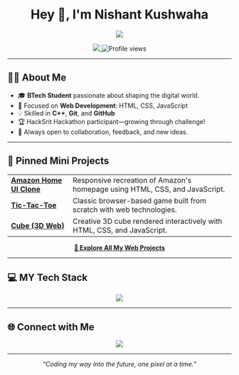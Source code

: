 

<h1 align="center">Hey 👋, I'm Nishant Kushwaha</h1>
<p align="center">
  <img src="https://readme-typing-svg.herokuapp.com/?lines=Aspiring+Software+Developer;Web+Development+Enthusiast;Always+Learning+%F0%9F%92%BB" />
</p>
<p align="center">
  <a href="https://www.linkedin.com/in/nishant-kushwaha-">
    <img src="https://img.shields.io/badge/-LinkedIn-blue?style=flat-square&logo=linkedin" />
  </a>
  <img src="https://komarev.com/ghpvc/?username=iamnishantkushwaha&label=Profile%20views&color=brightgreen" alt="Profile views" />
</p>

---

## 👨‍💻 About Me

- 🎓 **BTech Student** passionate about shaping the digital world.
- 🚀 Focused on **Web Development**: HTML, CSS, JavaScript
- 💡 Skilled in **C++**, **Git**, and **GitHub**
- 🏆 HackSrit Hackathon participant—growing through challenge!
- 🤝 Always open to collaboration, feedback, and new ideas.

---

## 📌 Pinned Mini Projects

<table>
  <tr>
    <td><b><a href="https://github.com/iamnishantkushwaha/HTML-CSS-JS-projects/tree/main/Amazon%20Home%20UI%20Clone">Amazon Home UI Clone</a></b></td>
    <td>Responsive recreation of Amazon's homepage using HTML, CSS, and JavaScript.</td>
  </tr>
  <tr>
    <td><b><a href="https://github.com/iamnishantkushwaha/HTML-CSS-JS-projects/tree/main/Tic-Tac-Toe">Tic-Tac-Toe</a></b></td>
    <td>Classic browser-based game built from scratch with web technologies.</td>
  </tr>
  <tr>
    <td><b><a href="https://github.com/iamnishantkushwaha/HTML-CSS-JS-projects/tree/main/cube">Cube (3D Web)</a></b></td>
    <td>Creative 3D cube rendered interactively with HTML, CSS, and JavaScript.</td>
  </tr>
</table>

<p align="center">
  <a href="https://github.com/iamnishantkushwaha/HTML-CSS-JS-projects">
    <b>🌟 Explore All My Web Projects</b>
  </a>
</p>

---

## 💻 MY Tech Stack

<p align="center">
  <img src="https://skillicons.dev/icons?i=cpp,html,css,js,git,github" />
</p>

---

## 🌐 Connect with Me

<p align="center">
  <a href="https://www.linkedin.com/in/nishant-kushwaha-">
    <img src="https://img.shields.io/badge/-Let's Connect!-blueviolet?style=for-the-badge" />
  </a>
</p>

---

<p align="center"><em>“Coding my way into the future, one pixel at a time.”</em></p>
